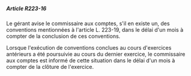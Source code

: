 ##### Article R223-16

Le gérant avise le commissaire aux comptes, s'il en existe un, des conventions mentionnées à l'article L. 223-19, dans le délai d'un mois à compter de la conclusion de ces conventions.

Lorsque l'exécution de conventions conclues au cours d'exercices antérieurs a été poursuivie au cours du dernier exercice, le commissaire aux comptes est informé de cette situation dans le délai d'un mois à compter de la clôture de l'exercice.

